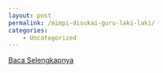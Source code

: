 ```yaml
---
layout: post
permalink: /mimpi-disukai-guru-laki-laki/
categories:
    - Uncategorized
---
```


[Baca Selengkapnya](/01)